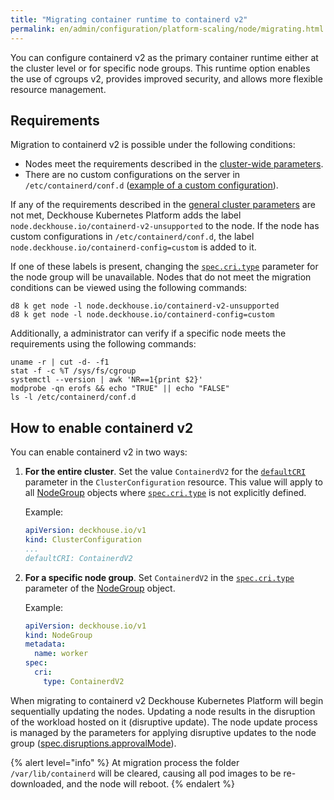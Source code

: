 ```yaml
---
title: "Migrating container runtime to containerd v2"
permalink: en/admin/configuration/platform-scaling/node/migrating.html
---
```


You can configure containerd v2 as the primary container runtime either at the cluster level or for specific node groups. This runtime option enables the use of cgroups v2, provides improved security, and allows more flexible resource management.

## Requirements

Migration to containerd v2 is possible under the following conditions:

- Nodes meet the requirements described in the [cluster-wide parameters](/products/kubernetes-platform/documentation/v1/reference/api/cr.html#clusterconfiguration-defaultcri).
- There are no custom configurations on the server in `/etc/containerd/conf.d` ([example of a custom configuration](/modules/node-manager/faq.html#how-to-use-containerd-with-nvidia-gpu-support)).

If any of the requirements described in the [general cluster parameters](/products/kubernetes-platform/documentation/v1/reference/api/cr.html#clusterconfiguration-defaultcri) are not met, Deckhouse Kubernetes Platform adds the label `node.deckhouse.io/containerd-v2-unsupported` to the node. If the node has custom configurations in `/etc/containerd/conf.d`, the label `node.deckhouse.io/containerd-config=custom` is added to it.

If one of these labels is present, changing the [`spec.cri.type`](/modules/node-manager/cr.html#nodegroup-v1-spec-cri-type) parameter for the node group will be unavailable. Nodes that do not meet the migration conditions can be viewed using the following commands:

```shell
d8 k get node -l node.deckhouse.io/containerd-v2-unsupported
d8 k get node -l node.deckhouse.io/containerd-config=custom
```

Additionally, a administrator can verify if a specific node meets the requirements using the following commands:

```shell
uname -r | cut -d- -f1
stat -f -c %T /sys/fs/cgroup
systemctl --version | awk 'NR==1{print $2}'
modprobe -qn erofs && echo "TRUE" || echo "FALSE"
ls -l /etc/containerd/conf.d
```

## How to enable containerd v2

You can enable containerd v2 in two ways:

1. **For the entire cluster**. Set the value `ContainerdV2` for the [`defaultCRI`](/products/kubernetes-platform/documentation/v1/reference/api/cr.html#clusterconfiguration-defaultcri) parameter in the `ClusterConfiguration` resource. This value will apply to all [NodeGroup](/modules/node-manager/cr.html#nodegroup) objects where [`spec.cri.type`](/modules/node-manager/cr.html#nodegroup-v1-spec-cri-type) is not explicitly defined.

   Example:

   ```yaml
   apiVersion: deckhouse.io/v1
   kind: ClusterConfiguration
   ...
   defaultCRI: ContainerdV2
   ```

1. **For a specific node group**. Set `ContainerdV2` in the [`spec.cri.type`](/modules/node-manager/cr.html#nodegroup-v1-spec-cri-type) parameter of the [NodeGroup](/modules/node-manager/cr.html#nodegroup) object.

   Example:

   ```yaml
   apiVersion: deckhouse.io/v1
   kind: NodeGroup
   metadata:
     name: worker
   spec:
     cri:
       type: ContainerdV2
   ```

When migrating to containerd v2 Deckhouse Kubernetes Platform will begin sequentially updating the nodes. Updating a node results in the disruption of the workload hosted on it (disruptive update). The node update process is managed by the parameters for applying disruptive updates to the node group ([spec.disruptions.approvalMode](/modules/node-manager/cr.html#nodegroup-v1-spec-disruptions-approvalmode)).

{% alert level="info" %}
At migration process the folder `/var/lib/containerd` will be cleared, causing all pod images to be re-downloaded, and the node will reboot.
{% endalert %}
